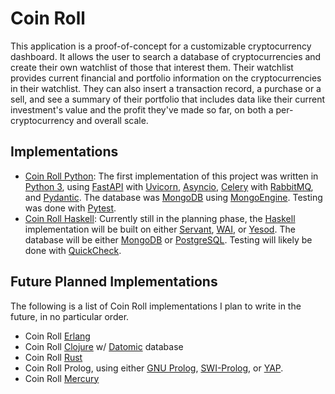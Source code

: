 # Coin Roll

This application is a proof-of-concept for a customizable cryptocurrency dashboard. It allows the user to search a database of cryptocurrencies and create their own watchlist of those that interest them. Their watchlist provides current financial and portfolio information on the cryptocurrencies in their watchlist. They can also insert a transaction record, a purchase or a sell, and see a summary of their portfolio that includes data like their current investment's value and the profit they've made so far, on both a per-cryptocurrency and overall scale.

## Implementations

* [Coin Roll Python](/coinroll-python): The first implementation of this project was written in [Python 3](https://www.python.org/), using [FastAPI](https://fastapi.tiangolo.com/) with [Uvicorn](https://www.uvicorn.org/), [Asyncio](https://docs.python.org/3/library/asyncio.html), [Celery](https://docs.celeryproject.org/en/stable/index.html) with [RabbitMQ](https://www.rabbitmq.com/), and [Pydantic](https://pydantic-docs.helpmanual.io/). The database was [MongoDB](https://www.mongodb.com/) using [MongoEngine](http://mongoengine.org/). Testing was done with [Pytest](https://docs.pytest.org/en/6.2.x/).
* [Coin Roll Haskell](/coinroll-haskell): Currently still in the planning phase, the [Haskell](https://www.haskell.org/) implementation will be built on either [Servant](https://docs.servant.dev/en/stable/), [WAI](https://hackage.haskell.org/package/wai), or [Yesod](https://www.yesodweb.com/). The database will be either [MongoDB](https://www.mongodb.com/) or [PostgreSQL](https://www.postgresql.org/). Testing will likely be done with [QuickCheck](https://hackage.haskell.org/package/QuickCheck).

## Future Planned Implementations

The following is a list of Coin Roll implementations I plan to write in the future, in no particular order.

* Coin Roll [Erlang](https://www.erlang.org/)
* Coin Roll [Clojure](https://clojure.org/) w/ [Datomic](https://www.datomic.com/) database
* Coin Roll [Rust](https://www.rust-lang.org/)
* Coin Roll Prolog, using either [GNU Prolog](http://www.gprolog.org/), [SWI-Prolog](https://www.swi-prolog.org/), or [YAP](https://www.dcc.fc.up.pt/~vsc/yap/).
* Coin Roll [Mercury](https://mercurylang.org/)

